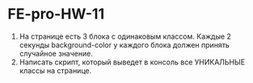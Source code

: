 # FE-pro-HW-11

1. На странице есть 3 блока с одинаковым классом. Каждые 2 секунды background-color у каждого блока должен принять случайное значение. 
2. Написать скрипт, который выведет в консоль все УНИКАЛЬНЫЕ классы на странице.
